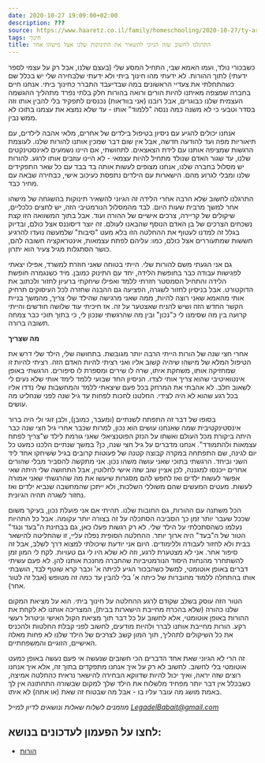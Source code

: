 ```yaml
---
date: 2020-10-27 19:09:00+02:00
description: ???
source: https://www.haaretz.co.il/family/homeschooling/2020-10-27/ty-article/.premium/0000017f-f8fb-d044-adff-fbfb9e680000
tags: חינוך
title: התרגלנו לחשוב שזה הגיוני להשאיר את התינוקות שלנו אצל מישהו אחר
---
```


כשבכורי נולד, ועמו האמא שבי, התחיל המסע שלי (בעצם שלנו, אבל רק על עצמי לספר ידעתי) לתוך ההורות. לא ידעתי מהו חינוך ביתי ולא ידעתי שלבחירה שלי יש בכלל שם כשהתחלתי את צעדיי הראשונים במה שבדיעבד התברר כחינוך ביתי. אנחנו חיים בחברה שמצפה מאיתנו להיות הורים ורואה בהורות חלק בלתי נפרד מתהליך ההגשמה העצמית שלנו כבוגרים, אבל רובנו (אני בוודאות) נכנסים לתפקיד בלי להבין אותו וזה בסדר וטבעי כי לא משנה כמה ננסה "ללמוד" אותו - עד שלא נמצא את עצמנו בתוכו לא ממש נבין.

אנחנו יכולים להגיע עם ניסיון בטיפול בילדים של אחרים, מלאי אהבה לילדים, עם תיאוריות מפה ועד להודעה חדשה, אבל אין שום דבר שמכין אותנו להורות שלנו. לעוצמת הרגשות שמציפה אותנו עם לידת הצאצאים. לתחושתי, אם היינו נשמעים לאינסטינקטים שלנו, עד שגור האדם שנולד מתחיל להיות עצמאי - לא היינו עוזבים אותו לרגע. להורות יש מסלול בחברה שלנו, אנחנו מצופים לעשות אותה בד בבד עם כל שאר התפקידים שלנו ומבלי לגרוע מהם. הישארות עם הילדים נתפסת כעיכוב אישי, כבחירה שבאה עם מחיר כבד.

התרגלנו לחשוב שלא הרבה אחרי הלידה זה הגיוני להשאיר תינוקות בהשגחה של מישהו אחר למשך מרבית שעות היום. לבד מהמסלול הנורמטיבי הזה, יש לחצים כלכליים, שיקולים של קריירה, צרכים אישיים של ההורה ועוד. אבל בתוך המשוואה הזו קצת נשכחים הצרכים של בן האדם הנוסף שהבאנו לעולם. זה יוצר דיסוננס אצל כולם, ובדיוק בגלל זה למדנו לעטוף את ההחלטה הזו בלא מעט "סיבות" שלמעשה נועדו להרגיע חששות שמתעוררים אצל כולם, כמו: עליהם לפתח עצמאות, אינטראקציה חשובה להם, כושר הסתגלות מגיל צעיר הוא יתרון.

גם אני הגעתי משם להורות שלי. הייתי בטוחה שאני חוזרת למשרד, אפילו יצאתי לפגישות עבודה כבר בחופשת הלידה, יחד עם התינוק כמובן. מיד כשנגמרה חופשת הלידה והתחיל הסמסטר חזרתי ללמד ואפילו שיחקתי ברעיון לחזור ולכתוב את הדוקטורט. אבל בניסיון לחזור לשגרה, הפציעה גם ההבנה שחזרה לכל העיסוקים תרחיק אותי מהאמא שאני רוצה להיות, ממה שאני מרגישה שהילד שלי צריך, מהמשך בניית הקשר החדש הזה ושיש להניח שאצטער על זה. אז חיכיתי עוד שלושה חודשים והייתי קרועה בין מה שסימנו לי כ"נכון" ובין מה שהרגשתי שנכון לי, כי בתוך תוכי כבר צמחה תשובה ברורה.

**מה שצריך**

אחרי חצי שנה של הורות הייתי הרבה יותר מגובשת. בתחושה שלי, הילד שלי דרש את הטיפול המלא של מישהו שיהיה קשוב אליו ואני רציתי להיות האדם הזה. רציתי להיות זו שמחזיקה אותו, משחקת איתו, שרה לו שירים ומספרת לו סיפורים. הרגשתי באופן אינטואיטיבי שהוא צריך אותי לצדו. הניסיון החד שבועי ללמד לימד אותי שלא נעים לי לשאוב חלב. לא אהבתי את המרחק בכל פעם שיצאתי ללמד והמחשבות שלי נדדו אליו בכל רגע שהוא לא היה לצידי. החלטנו לחכות לפחות עד גיל שנה לפני שנחליט מה עושים.

בסופו של דבר זה התפתח לשנתיים (ומעבר, כמובן), ולבן זוגי ולי היה ברור אינסטינקטיבית שמה שאנחנו עושים הוא נכון, למרות שכבר אחרי גיל חצי שנה כבר היתה ביקורת מכל העולם ואשתו על הנזק הפוטנציאלי שאני גורמת לילד ש"צריך לפתח עצמאות ולהתמודד". אנחנו מדברים על גיל חצי שנה, כן? במשך שנתיים הלכנו כמעט כל יום לגינה, שם התפתחה במקרה קבוצה קטנה של פעוטות קרובים בגיל ששיחקו אחד ליד השני וביחד. הרגשתי בתוכי שאני עושה משהו נכון. אני מתקשה להסביר מבלי שהורים אחרים ייכנסו למגננה, לכן אציין שוב שזה אישי לחלוטין, אבל התחושה שלי היתה שאי אפשר לעשות ילדים ואז לחפש להם מסגרות שיעשו את מה שהרגשתי שאני אמורה לעשות. מעטים המעשים שהם משוללי השלכות, ולא ייתכן שהמחשבה שנביא ילדים ואז נחזור לשגרה תהיה הגיונית.

הכל משתנה עם ההורות, גם החובות שלנו. תהיתי אם אני פועלת נכון, בעיקר משום שככל שעבר יותר זמן כך הסביבה הסתכלה על זה בצורה יותר עקומה. אבל כל התהיות נעלמו כשהסתכלתי על הילד שלי. לא רק רגשות פעלו כאן, גם בבחינת ה"בעד ונגד" הטור של ה"בעד" היה ארוך יותר. ההחלטה הסופית נפלה עליי, זו שהחליטה להישאר בבית ולא לחזור לעבודה וללימודים. היום אני יודעת שיכולתי למצוא דרך לשלב, אבל זה סיפור אחר. אני לא מצטערת לרגע, וזה לא שלא היו לי גם טעויות. לקח לי המון זמן להשתחרר מהנחות היסוד הנורמטיביות שהחברה מחנכת אותנו להן. לא פעם עשיתי דברים באופן אוטומטי, למשל כשהבכור הגיע לכיתה א' וכבר קרא שוטף לבד, הושבתי אותו בהתחלה ללמוד מחוברות של כיתה א' בלי להבין עד כמה זה מטופש (אבל זה לטור אחר).

הטור הזה עוסק בשלב שקודם לרגע ההחלטה על חינוך ביתי. הוא על מציאת המקום שלנו כהורה (שלא בהכרח מחייבת הישארות בבית), המצריכה אותנו לא לקחת את ההורות באופן אוטומטי, אלא לחשוב על כל דבר תוך מציאת הקול האישי וניטרול רעשי רקע. הורות מחייבת אותנו לברר ולהיות מודעים, לחשוב לפני קבלת החלטות ולהכניס את כל השיקולים לתהליך, תוך המון קשב לצרכים של הילד שלנו לא פחות מאלה האישיים, הזוגיים והמשפחתיים.

זה הרי לא הגיוני שאת אחד הדברים הכי חשובים שנעשה אי פעם נעשה באופן כמעט אוטומטי בלי לחשוב. לחשוב לא רק על איך אנחנו מתפקדים בתוך זה, אלא איך אנחנו רוצים שזה יראה, ואיך יכול להיות שדווקא הבחירה להישאר נראית כהחלטה אמיצה, כשבכלל אין דבר יותר מפחיד מלשלוח את הילד שלך למקום שבשורה התחתונה אין לך באמת מושג מה עובר עליו בו - אבל מה שבטוח זה שאת (או אתה) לא איתו.

*מוזמנים לשלוח שאלות ונושאים לדיון למייל [LegadelBabait@gmail.com](mailto:LegadelBabait@gmail.com)*

לחצו על הפעמון לעדכונים בנושא:
------------------------------

* [הורות](/ty-tag/parenthood-0000017f-da26-d938-a17f-fe2ebef50000)